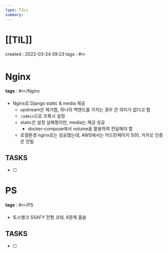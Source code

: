 ```yaml
---
type: TILs
summary: 
---
```


# [[TIL]]
created : 2022-03-24 09:23
tags : #✏️

# Nginx
**tags** : #✏️/Nginx 
- Nginx로 Django static & media 제공
	- upstream은 제거함, 하나의 백엔드를 가지는 경우 큰 의미가 없다고 함
	- `/admin`으로 프록시 설정
	- static은 설정 실패했지만, media는 제공 성공
		- docker-compose에서 volume을 활용하여 전달해야 함
	- 로컬환경 nginx로는 성공했는데, AWS에서는 어드민페이지 500, 카카오 인증은 안됨

## TASKS
- [ ] 

# PS
**tags** : #✏️/PS
- 토스뱅크 SSAFY 전형 코테, 6문제 올솔

## TASKS
- [ ] 
